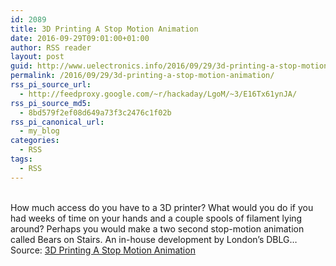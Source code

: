 ```yaml
---
id: 2089
title: 3D Printing A Stop Motion Animation
date: 2016-09-29T09:01:00+01:00
author: RSS reader
layout: post
guid: http://www.uelectronics.info/2016/09/29/3d-printing-a-stop-motion-animation/
permalink: /2016/09/29/3d-printing-a-stop-motion-animation/
rss_pi_source_url:
  - http://feedproxy.google.com/~r/hackaday/LgoM/~3/E16Tx61ynJA/
rss_pi_source_md5:
  - 8bd579f2ef08d649a73f3c2476c1f02b
rss_pi_canonical_url:
  - my_blog
categories:
  - RSS
tags:
  - RSS
---
```

&#013;  
How much access do you have to a 3D printer? What would you do if you had weeks of time on your hands and a couple spools of filament lying around? Perhaps you would make a two second stop-motion animation called Bears on Stairs. An in-house development by London’s DBLG…&#013;  
Source: <a href="http://feedproxy.google.com/~r/hackaday/LgoM/~3/E16Tx61ynJA/" target="_blank">3D Printing A Stop Motion Animation</a>